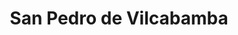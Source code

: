---
title: San Pedro de Vilcabamba
url: /san-pedro-de-vilcabamba/
latitude: -4.242
longitude: -79.223
---